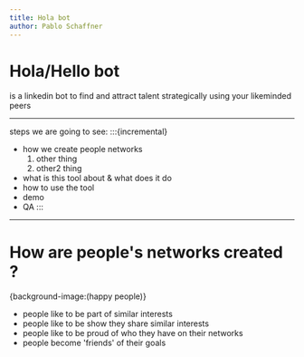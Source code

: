 ```yaml
--- 
title: Hola bot
author: Pablo Schaffner
---
```

# Hola/Hello bot

is a linkedin bot to find and attract talent
strategically using your likeminded peers

---
steps we are going to see:
:::{incremental}
- how we create people networks
  1. other thing
  2. other2 thing
- what is this tool about & what does it do
- how to use the tool
- demo
- QA
::: 

---
# How are people's networks created ?
{background-image:(happy people)}
- people like to be part of similar interests
- people like to be show they share similar interests
- people like to be proud of who they have on their networks
- people become 'friends' of their goals